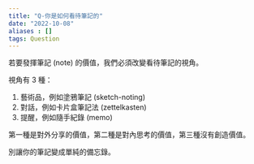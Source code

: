 ```yaml
---
title: "Q-你是如何看待筆記的"
date: "2022-10-08"
aliases : []
tags: Question
---
```


若要發揮筆記 (note) 的價值，我們必須改變看待筆記的視角。

視角有 3 種：
1. 藝術品，例如塗鴉筆記 (sketch-noting)
2. 對話，例如卡片盒筆記法 (zettelkasten)
3. 提醒，例如隨手紀錄 (memo)

第一種是對外分享的價值，第二種是對內思考的價值，第三種沒有創造價值。

別讓你的筆記變成單純的備忘錄。